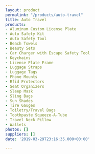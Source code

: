 ```yaml
---
layout: product
permalink: "/products/auto-travel"
title: Auto Travel
products:
- Aluminum Custom License Plate
- Auto Safety Kit
- Auto Safety Tool
- Beach Towels
- Beauty Sets
- Car Charger with Escape Safety Tool
- Keychains
- License Plate Frame
- Luggage Straps
- Luggage Tags
- Phone Mounts
- Rfid Protectors
- Seat Organizers
- Sleep Mask
- Sling Bags
- Sun Shades
- Tire Gauges
- Toiletry/Travel Bags
- Toothpaste Squeeze-A-Tube
- Travel Neck Pillow
- Wallets
photos: []
suppliers: []
date: '2019-03-29T23:16:35.000+00:00'

---
```

